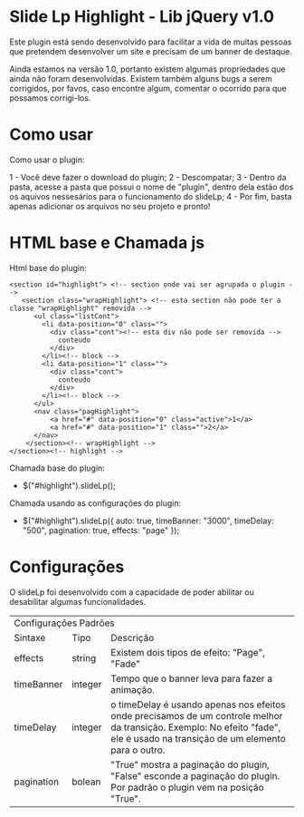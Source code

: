 Slide Lp Highlight - Lib jQuery v1.0
===============================

Este plugin está sendo desenvolvido para facilitar a vida de muitas pessoas que pretendem desenvolver um site e precisam de um banner de destaque.

Ainda estamos na versão 1.0, portanto existem algumas propriedades que ainda não foram desenvolvidas. Existem também alguns bugs a serem corrigidos, por favos, caso encontre algum, comentar o ocorrido para que possamos corrigi-los.

Como usar
===============================

Como usar o plugin:

1 - Você deve fazer o download do plugin;
2 - Descompatar;
3 - Dentro da pasta, acesse a pasta que possui o nome de "plugin", dentro dela estão dos os aquivos nessesários para o funcionamento do slideLp;
4 - Por fim, basta apenas adicionar os arquivos no seu projeto e pronto!

HTML base e Chamada js
===============================

Html base do plugin:

	<section id="highlight"> <!-- section onde vai ser agrupada o plugin -->
	   <section class="wrapHighlight"> <!-- esta section não pode ter a classe "wrapHighlight" removida -->
	      <ul class="listCont">
	        <li data-position="0" class="">
	          <div class="cont"><!-- esta div não pode ser removida -->
	            conteudo
	          </div>
	        </li><!-- block -->
	        <li data-position="1" class="">
	          <div class="cont">
	            conteudo
	          </div>
	        </li><!-- block -->
	      </ul>
	      <nav class="pagHighlight">
	          <a href="#" data-position="0" class="active">1</a>
	          <a href="#" data-position="1" class="">2</a>
	      </nav>
	    </section><!-- wrapHighlight -->
	</section><!-- highlight -->

Chamada base do plugin:

- $("#highlight").slideLp();

Chamada usando as configurações do plugin:

- $("#highlight").slideLp({
	auto: true,
	timeBanner: "3000",
	timeDelay: "500",
	pagination: true,
	effects: "page"
  });

Configurações
===============================

O slideLp foi desenvolvido com a capacidade de poder abilitar ou desabilitar algumas funcionalidades.
<table width="100%">
	<tr>
		<td colspan="3">Configurações Padrões</td>
	</tr>
	<tr>	
		<td>Sintaxe</td>
		<td>Tipo</td>
		<td>Descrição</td>
	</tr>
	<tr>	
		<td>effects</td>
		<td>string</td>
		<td>Existem dois tipos de efeito: "Page", "Fade"</td>
	</tr>
	<tr>	
		<td>timeBanner</td>
		<td>integer</td>
		<td>Tempo que o banner leva para fazer a animação.</td>
	</tr>
	<tr>	
		<td>timeDelay</td>
		<td>integer</td>
		<td>o timeDelay é usando apenas nos efeitos onde precisamos de um controle melhor da transição. Exemplo: No efeito "fade", ele é usado na transição de um elemento para o outro.</td>
	</tr>
	<tr>	
		<td>pagination</td>
		<td>bolean</td>
		<td>"True" mostra a paginação do plugin, "False" esconde a paginação do plugin. Por padrão o plugin vem na posição "True".</td>
	</tr>
</table>

